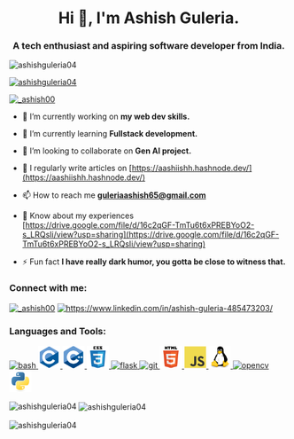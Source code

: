 <h1 align="center">Hi 👋, I'm Ashish Guleria.</h1>
<h3 align="center">A tech enthusiast and aspiring software developer from India.</h3>

<p align="left"> <img src="https://komarev.com/ghpvc/?username=ashishguleria04&label=Profile%20views&color=0e75b6&style=flat" alt="ashishguleria04" /> </p>

<p align="left"> <a href="https://github.com/ryo-ma/github-profile-trophy"><img src="https://github-profile-trophy.vercel.app/?username=ashishguleria04" alt="ashishguleria04" /></a> </p>

<p align="left"> <a href="https://twitter.com/_ashish00" target="blank"><img src="https://img.shields.io/twitter/follow/_ashish00?logo=twitter&style=for-the-badge" alt="_ashish00" /></a> </p>

- 🔭 I’m currently working on **my web dev skills.**

- 🌱 I’m currently learning **Fullstack development.**

- 👯 I’m looking to collaborate on **Gen AI project.**

- 📝 I regularly write articles on [https://aashiishh.hashnode.dev/](https://aashiishh.hashnode.dev/)

- 📫 How to reach me **guleriaashish65@gmail.com**

- 📄 Know about my experiences [https://drive.google.com/file/d/16c2qGF-TmTu6t6xPREBYoO2-s_LRQsIi/view?usp=sharing](https://drive.google.com/file/d/16c2qGF-TmTu6t6xPREBYoO2-s_LRQsIi/view?usp=sharing)

- ⚡ Fun fact **I have really dark humor, you gotta be close to witness that.**

<h3 align="left">Connect with me:</h3>
<p align="left">
<a href="https://twitter.com/_ashish00" target="blank"><img align="center" src="https://raw.githubusercontent.com/rahuldkjain/github-profile-readme-generator/master/src/images/icons/Social/twitter.svg" alt="_ashish00" height="30" width="40" /></a>
<a href="https://linkedin.com/in/ashish-guleria-485473203/" target="blank"><img align="center" src="https://raw.githubusercontent.com/rahuldkjain/github-profile-readme-generator/master/src/images/icons/Social/linked-in-alt.svg" alt="https://www.linkedin.com/in/ashish-guleria-485473203/" height="30" width="40" /></a>
</p>

<h3 align="left">Languages and Tools:</h3>
<p align="left"> <a href="https://www.gnu.org/software/bash/" target="_blank" rel="noreferrer"> <img src="https://www.vectorlogo.zone/logos/gnu_bash/gnu_bash-icon.svg" alt="bash" width="40" height="40"/> </a> <a href="https://www.cprogramming.com/" target="_blank" rel="noreferrer"> <img src="https://raw.githubusercontent.com/devicons/devicon/master/icons/c/c-original.svg" alt="c" width="40" height="40"/> </a> <a href="https://www.w3schools.com/cpp/" target="_blank" rel="noreferrer"> <img src="https://raw.githubusercontent.com/devicons/devicon/master/icons/cplusplus/cplusplus-original.svg" alt="cplusplus" width="40" height="40"/> </a> <a href="https://www.w3schools.com/css/" target="_blank" rel="noreferrer"> <img src="https://raw.githubusercontent.com/devicons/devicon/master/icons/css3/css3-original-wordmark.svg" alt="css3" width="40" height="40"/> </a> <a href="https://flask.palletsprojects.com/" target="_blank" rel="noreferrer"> <img src="https://www.vectorlogo.zone/logos/pocoo_flask/pocoo_flask-icon.svg" alt="flask" width="40" height="40"/> </a> <a href="https://git-scm.com/" target="_blank" rel="noreferrer"> <img src="https://www.vectorlogo.zone/logos/git-scm/git-scm-icon.svg" alt="git" width="40" height="40"/> </a> <a href="https://www.w3.org/html/" target="_blank" rel="noreferrer"> <img src="https://raw.githubusercontent.com/devicons/devicon/master/icons/html5/html5-original-wordmark.svg" alt="html5" width="40" height="40"/> </a> <a href="https://developer.mozilla.org/en-US/docs/Web/JavaScript" target="_blank" rel="noreferrer"> <img src="https://raw.githubusercontent.com/devicons/devicon/master/icons/javascript/javascript-original.svg" alt="javascript" width="40" height="40"/> </a> <a href="https://www.linux.org/" target="_blank" rel="noreferrer"> <img src="https://raw.githubusercontent.com/devicons/devicon/master/icons/linux/linux-original.svg" alt="linux" width="40" height="40"/> </a> <a href="https://opencv.org/" target="_blank" rel="noreferrer"> <img src="https://www.vectorlogo.zone/logos/opencv/opencv-icon.svg" alt="opencv" width="40" height="40"/> </a> <a href="https://www.python.org" target="_blank" rel="noreferrer"> <img src="https://raw.githubusercontent.com/devicons/devicon/master/icons/python/python-original.svg" alt="python" width="40" height="40"/> </a> </p>

<p><img align="left" src="https://github-readme-stats.vercel.app/api/top-langs?username=ashishguleria04&show_icons=true&locale=en&layout=compact" alt="ashishguleria04" /></p>

<p>&nbsp;<img align="center" src="https://github-readme-stats.vercel.app/api?username=ashishguleria04&show_icons=true&locale=en" alt="ashishguleria04" /></p>

<p><img align="center" src="https://github-readme-streak-stats.herokuapp.com/?user=ashishguleria04&" alt="ashishguleria04" /></p>

